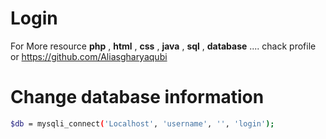 # Login
For More resource <strong>php</strong> , <strong>html</strong> , <strong>css</strong> , <strong>java</strong> , <strong>sql</strong> , <strong>database</strong> ....
chack profile 
or
https://github.com/Aliasgharyaqubi

<h1>Change database information</h1>

```bash
$db = mysqli_connect('Localhost', 'username', '', 'login');
```
